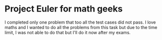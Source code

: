 
# Project Euler for math geeks

I completed only one problem that too all the test cases did not pass. I love maths and I wanted to do all the problems from this task but due to the time limit, I was not able to do that but I'll do it now after my exams.